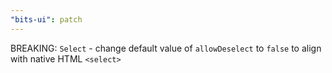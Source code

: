 ```yaml
---
"bits-ui": patch
---
```


BREAKING: `Select` - change default value of `allowDeselect` to `false` to align with native HTML `<select>`
